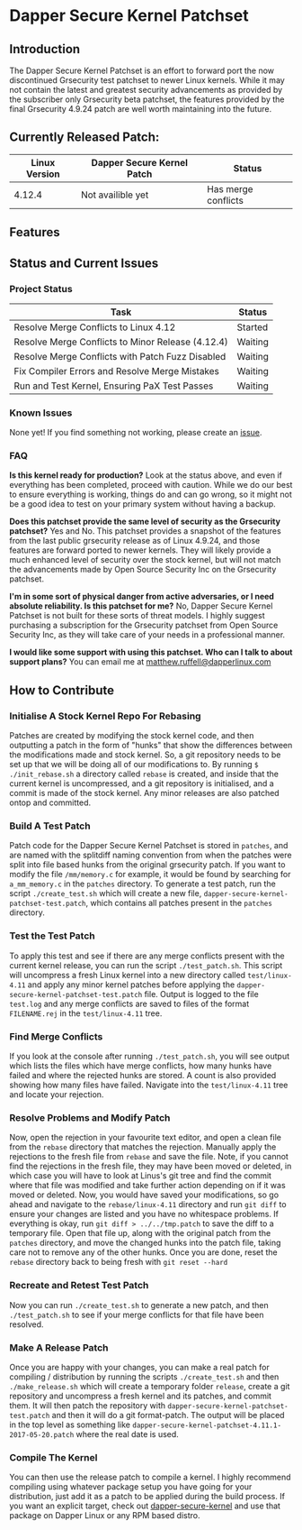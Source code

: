 # Dapper Secure Kernel Patchset

## Introduction
The Dapper Secure Kernel Patchset is an effort to forward port the now discontinued Grsecurity test patchset to newer Linux kernels. While it may not contain the latest and greatest security advancements as provided by the subscriber only Grsecurity beta patchset, the features provided by the final Grsecurity 4.9.24 patch are well worth maintaining into the future.

## Currently Released Patch:
| Linux Version | Dapper Secure Kernel Patch | Status                  |
| ------------- | -------------------------- | ----------------------- |
| 4.12.4        | Not availible yet          | Has merge conflicts     |

## Features

## Status and Current Issues

### Project Status
| Task                                             | Status    |
| -------------------------------------------------| --------- |
| Resolve Merge Conflicts to Linux 4.12            | Started   |
| Resolve Merge Conflicts to Minor Release (4.12.4)| Waiting   |
| Resolve Merge Conflicts with Patch Fuzz Disabled | Waiting   |
| Fix Compiler Errors and Resolve Merge Mistakes   | Waiting   |
| Run and Test Kernel, Ensuring PaX Test Passes    | Waiting   |

### Known Issues
None yet! If you find something not working, please create an [issue](https://github.com/dapperlinux/dapper-secure-kernel-patchset/issues/new).

### FAQ
**Is this kernel ready for production?**
Look at the status above, and even if everything has been completed, proceed with caution. While we do our best to ensure everything is working, things do and can go wrong, so it might not be a good idea to test on your primary system without having a backup.

**Does this patchset provide the same level of security as the Grsecurity patchset?**
Yes and No. This patchset provides a snapshot of the features from the last public grsecurity release as of Linux 4.9.24, and those features are forward ported to newer kernels. They will likely provide a much enhanced level of security over the stock kernel, but will not match the advancements made by Open Source Security Inc on the Grsecurity patchset.

**I'm in some sort of physical danger from active adversaries, or I need absolute reliability. Is this patchset for me?**
No, Dapper Secure Kernel Patchset is not built for these sorts of threat models. I highly suggest purchasing a subscription for the Grsecurity patchset from Open Source Security Inc, as they will take care of your needs in a professional manner. 

**I would like some support with using this patchset. Who can I talk to about support plans?**
You can email me at [matthew.ruffell@dapperlinux.com](mailto:matthew.ruffell@dapperlinux.com) 



## How to Contribute

### Initialise A Stock Kernel Repo For Rebasing
Patches are created by modifying the stock kernel code, and then outputting a patch in the form of "hunks" that show the differences between the modifications made and stock kernel. So, a git repository needs to be set up that we will be doing all of our modifications to. 
By running ```$ ./init_rebase.sh``` a directory called ```rebase``` is created, and inside that the current kernel is uncompressed, and a git repository is initialised, and a commit is made of the stock kernel. Any minor releases are also patched ontop and committed.

### Build A Test Patch
Patch code for the Dapper Secure Kernel Patchset is stored in ```patches```, and are named with the splitdiff naming convention from when the patches were split into file based hunks from the original grsecurity patch. If you want to modify the file ```/mm/memory.c``` for example, it would be found by searching for ```a_mm_memory.c``` in the ```patches``` directory. 
To generate a test patch, run the script ```./create_test.sh``` which will create a new file, ```dapper-secure-kernel-patchset-test.patch```, which contains all patches present in the ```patches``` directory.

### Test the Test Patch
To apply this test and see if there are any merge conflicts present with the current kernel release, you can run the script ```./test_patch.sh```. This script will uncompress a fresh Linux kernel into a new directory called ```test/linux-4.11``` and apply any minor kernel patches before applying the ```dapper-secure-kernel-patchset-test.patch``` file. Output is logged to the file ```test.log``` and any merge conflicts are saved to files of the format ```FILENAME.rej``` in the ```test/linux-4.11``` tree.

### Find Merge Conflicts
If you look at the console after running ```./test_patch.sh```, you will see output which lists the files which have merge conflicts, how many hunks have failed and where the rejected hunks are stored. A count is also provided showing how many files have failed. Navigate into the ```test/linux-4.11``` tree and locate your rejection.

### Resolve Problems and Modify Patch
Now, open the rejection in your favourite text editor, and open a clean file from the ```rebase``` directory that matches the rejection.
Manually apply the rejections to the fresh file from ```rebase``` and save the file. Note, if you cannot find the rejections in the fresh file, they may have been moved or deleted, in which case you will have to look at Linus's git tree and find the commit where that file was modified and take further action depending on if it was moved or deleted.
Now, you would have saved your modifications, so go ahead and navigate to the ```rebase/linux-4.11``` directory and run ```git diff``` to ensure your changes are listed and you have no whitespace problems. If everything is okay, run ```git diff > ../../tmp.patch``` to save the diff to a temporary file. Open that file up, along with the original patch from the ```patches``` directory, and move the changed hunks into the patch file, taking care not to remove any of the other hunks. Once you are done, reset the ```rebase``` directory back to being fresh with ```git reset --hard```

### Recreate and Retest Test Patch
Now you can run ```./create_test.sh``` to generate a new patch, and then ```./test_patch.sh``` to see if your merge conflicts for that file have been resolved.

### Make A Release Patch
Once you are happy with your changes, you can make a real patch for compiling / distribution by running the scripts ```./create_test.sh``` and then ```./make_release.sh``` which will create a temporary folder ```release```, create a git repository and uncompress a fresh kernel and its patches, and commit them. It will then patch the repository with ```dapper-secure-kernel-patchset-test.patch``` and then it will do a git format-patch. The output will be placed in the top level as something like ```dapper-secure-kernel-patchset-4.11.1-2017-05-20.patch``` where the real date is used.

### Compile The Kernel
You can then use the release patch to compile a kernel. I highly recommend compiling using whatever package setup you have going for your distribution, just add it as a patch to be applied during the build process. If you want an explicit target, check out [dapper-secure-kernel](https://github.com/dapperlinux/dapper-secure-kernel) and use that package on Dapper Linux or any RPM based distro.
